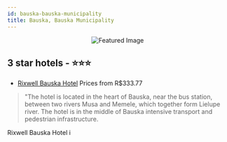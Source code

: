 ```yaml
---
id: bauska-bauska-municipality
title: Bauska, Bauska Municipality
---
```


<center><img src="https://i.travelapi.com/hotels/3000000/2110000/2105200/2105112/c1f22547_z.jpg" alt="Featured Image" /></center>


##  3 star hotels - ⭐️⭐️⭐️

-    [Rixwell Bauska Hotel](https://us.hurb.com/hotels/bauska/rixwell-bauska-hotel-JNP-JP872555?cmp=18055) Prices from R$333.77
   > &quot;The hotel is located in the heart of Bauska, near the bus station, between two rivers Musa and Memele, which together form Lielupe river. The hotel is in the middle of Bauska intensive transport and pedestrian infrastructure.

Rixwell Bauska Hotel i

